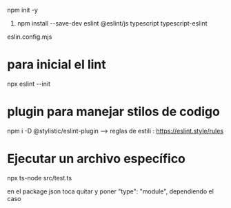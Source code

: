 npm init -y 
1. npm install --save-dev eslint @eslint/js typescript typescript-eslint

eslin.config.mjs

# para inicial el lint
npx eslint --init

# plugin para manejar stilos de codigo 
npm i -D @stylistic/eslint-plugin    --> reglas de estili : https://eslint.style/rules


# Ejecutar un archivo específico
npx ts-node src/test.ts



en el package json toca quitar y poner   "type": "module", dependiendo el caso 